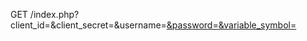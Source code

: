 GET /index.php?client_id=<cid>&client_secret=<cs>&username=<u>&password=<pass>&variable_symbol=<vs>
